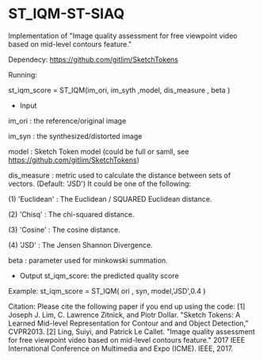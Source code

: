 # ST_IQM-ST-SIAQ
Implementation of "Image quality assessment for free viewpoint video based on mid-level contours feature."

Dependecy:
https://github.com/gitlim/SketchTokens

Running:

st_iqm_score  = ST_IQM(im_ori, im_syth ,model, dis_measure , beta )

- Input

im_ori : the reference/original image

im_syn : the synthesized/distorted image

model : Sketch Token model (could be full or samll, see https://github.com/gitlim/SketchTokens)

dis_measure : metric used to calculate the distance between sets of vectors. (Default: 'JSD')
It could be one of the following:

(1) 'Euclidean' :  The Euclidean / SQUARED Euclidean distance. 

(2) 'Chisq' : The chi-squared distance.

(3) 'Cosine' : The cosine distance.

(4) 'JSD' : The Jensen Shannon Divergence.

beta : parameter used for minkowski summation.

- Output 
st_iqm_score: the predicted quality score

Example:
st_iqm_score  = ST_IQM( ori ,  syn, model,'JSD',0.4 )

Citation:
Please cite the following paper if you end up using the code:
[1] Joseph J. Lim, C. Lawrence Zitnick, and Piotr Dollar. "Sketch Tokens: A Learned Mid-level Representation for Contour and and Object Detection," CVPR2013.
[2] Ling, Suiyi, and Patrick Le Callet. "Image quality assessment for free viewpoint video based on mid-level contours feature." 2017 IEEE International Conference on Multimedia and Expo (ICME). IEEE, 2017.


